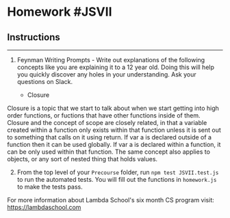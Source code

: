 # Homework #JSVII

## Instructions
---
1. Feynman Writing Prompts - Write out explanations of the following concepts like you are explaining it to a 12 year old.  Doing this will help you quickly discover any holes in your understanding.  Ask your questions on Slack.
		
	* Closure

Closure is a topic that we start to talk about when we start getting into high order functions, or fuctions that have other functions inside of them. Closure and the concept of scope are closely related, in that a variable created within a function only exists within that function unless it is sent out to something that calls on it using return. If var a is declared outside of a function then it can be used globally. If var a is declared within a function, it can be only used within that function. The same concept also applies to objects, or any sort of nested thing that holds values.

2. From the top level of your `Precourse` folder, run `npm test JSVII.test.js` to run the automated tests. You will fill out the functions in `homework.js` to make the tests pass.

For more information about Lambda School's six month CS program visit: https://lambdaschool.com
